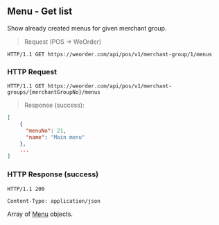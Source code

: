 ## Menu - Get list

Show already created menus for given merchant group.

> Request (POS -> WeOrder)

```
HTTP/1.1 GET https://weorder.com/api/pos/v1/merchant-group/1/menus
```

### HTTP Request

`HTTP/1.1 GET https://weorder.com/api/pos/v1/merchant-groups/{merchantGroupNo}/menus`

> Response (success):


```json
[
    {
      "menuNo": 21,
      "name": "Main menu"
    },
    ...
]
```

### HTTP Response (success)

`HTTP/1.1 200`

`Content-Type: application/json`

Array of [Menu](#menu-create) objects.
